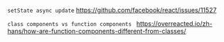 `setState async update` https://github.com/facebook/react/issues/11527

`class components vs function components ` https://overreacted.io/zh-hans/how-are-function-components-different-from-classes/